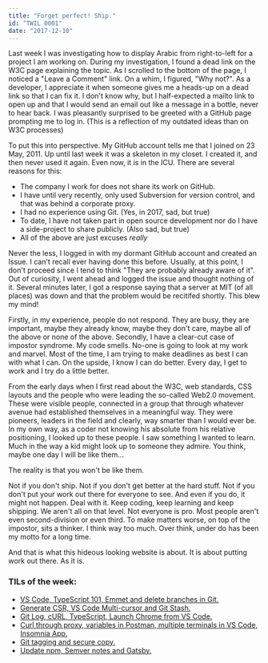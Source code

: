 ```yaml
---
title: "Forget perfect! Ship."
id: "TWIL 0001"
date: "2017-12-10"
---
```


Last week I was investigating how to display Arabic from right-to-left for a project I am working on. During my investigation, I found a dead link on the W3C page explaining the topic. As I scrolled to the bottom of the page, I noticed a "Leave a Comment" link. On a whim, I figured, "Why not?". As a developer, I appreciate it when someone gives me a heads-up on a dead link so that I can fix it. I don't know why, but I half-expected a mailto link to open up and that I would send an email out like a message in a bottle, never to hear back. I was pleasantly surprised to be greeted with a GitHub page prompting me to log in. (This is a reflection of my outdated ideas than on W3C processes)

To put this into perspective. My GitHub account tells me that I joined on 23 May, 2011. Up until last week it was a skeleton in my closet. I created it, and then never used it again. Even now, it is in the ICU. There are several reasons for this:

* The company I work for does not share its work on GitHub.
* I have until very recently, only used Subversion for version control, and that was behind a corporate proxy.
* I had no experience using Git. (Yes, in 2017, sad, but true)
* To date, I have not taken part in open source development nor do I have a side-project to share publicly. (Also sad, but true)
* All of the above are just excuses *really*

Never the less, I logged in with my dormant GitHub account and created an Issue. I can't recall ever having done this before. Usually, at this point, I don't proceed since I tend to think "They are probably already aware of it". Out of curiosity, I went ahead and logged the issue and thought nothing of it. Several minutes later, I got a response saying that a server at MIT (of all places) was down and that the problem would be recitifed shortly. This blew my mind!

Firstly, in my experience, people do not respond. They are busy, they are important, maybe they already know, maybe they don't care, maybe all of the above or none of the above. Secondly, I have a clear-cut case of impostor syndrome. My code smells. No-one is going to look at my work and marvel. Most of the time, I am trying to make deadlines as best I can with what I can. On the upside, I know I can do better. Every day, I get to work and I try do a little better.

From the early days when I first read about the W3C, web standards, CSS layouts and the people who were leading the so-called Web2.0 movement. These were visible people, connected in a group that through whatever avenue had established themselves in a meaningful way. They were pioneers, leaders in the field and clearly, way smarter than I would ever be. In my own way, as a coder not knowing his absolute from his relative positioning, I looked up to these people. I saw something I wanted to learn. Much in the way a kid might look up to someone they admire. You think, maybe one day I will be like them...

The reality is that you won't be like them.

Not if you don't ship. Not if you don't get better at the hard stuff. Not if you don't put your work out there for everyone to see. And even if you do, it might not happen. Deal with it. Keep coding, keep learning and keep shipping. We aren't all on that level. Not everyone is pro. Most people aren't even second-division or even third. To make matters worse, on top of the impostor, sits a thinker. I think way too much. Over think, under do has been my motto for a long time.

And that is what this hideous looking website is about. It is about putting work out there. As it is.

### TILs of the week:

* [VS Code, TypeScript 101, Emmet and delete branches in Git. ](/til0001/)
* [Generate CSR, VS Code Multi-cursor and Git Stash. ](/til0002/)
* [Git Log, cURL, TypeScript, Launch Chrome from VS Code. ](/til0003/)
* [Curl through proxy, variables in Postman, multiple terminals in VS Code, Insomnia App. ](/til0004/)
* [Git tagging and secure copy. ](/til0005/)
* [Update npm, Semver notes and Gatsby.](/til0006/)



